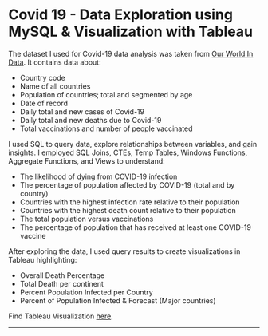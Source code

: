 # Covid 19 - Data Exploration using MySQL & Visualization with Tableau

The dataset I used for Covid-19 data analysis was taken from [Our World In Data](https://ourworldindata.org/explorers/coronavirus-data-explorer?zoomToSelection=true&time=2020-03-01..latest&country=USA~GBR~CAN~DEU~ITA~IND&region=World&pickerMetric=location&pickerSort=asc&Interval=7-day+rolling+average&Relative+to+Population=true&Metric=Confirmed+cases&Color+by+test+positivity=false). It contains data about:
- Country code
- Name of all countries
- Population of countries; total and segmented by age
- Date of record
- Daily total and new cases of Covid-19
- Daily total and new deaths due to Covid-19
- Total vaccinations and number of people vaccinated

I used SQL to query data, explore relationships between variables, and gain insights. I employed SQL Joins, CTEs, Temp Tables, Windows Functions, Aggregate Functions, and Views to understand:
- The likelihood of dying from COVID-19 infection
- The percentage of population affected by COVID-19 (total and by country)
- Countries with the highest infection rate relative to their population
- Countries with the highest death count relative to their population
- The total population versus vaccinations
- The percentage of population that has received at least one COVID-19 vaccine

After exploring the data, I used query results to create visualizations in Tableau highlighting:
- Overall Death Percentage
- Total Death per continent
- Percent Population Infected per Country
- Percent of Population Infected & Forecast (Major countries)

Find Tableau Visualization [here](https://public.tableau.com/app/profile/taha.elangovan/viz/Covid19DataBasicVisuals/Dashboard1).


---


